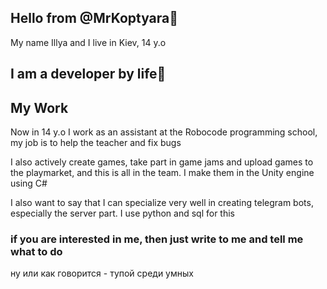 ## Hello from @MrKoptyara🍵

My name Illya and I live in Kiev, 14 y.o

## I am a developer by life🖤


## My Work

Now in 14 y.o I work as an assistant at the Robocode programming school, my job is to help the teacher and fix bugs

I also actively create games, take part in game jams and upload games to the playmarket, and this is all in the team. I make them in the Unity engine using C#

I also want to say that I can specialize very well in creating telegram bots, especially the server part. I use python and sql for this

### if you are interested in me, then just write to me and tell me what to do

ну или как говорится - тупой среди умных
